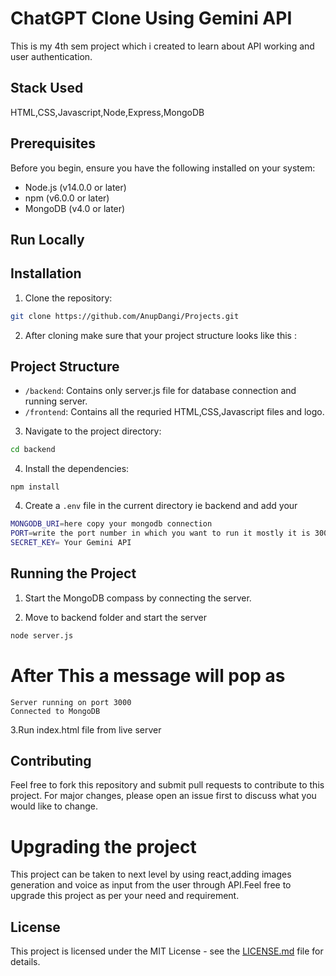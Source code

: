 # ChatGPT Clone Using Gemini API

This is my 4th sem project which i created to learn about API working and user authentication.

## Stack Used 
HTML,CSS,Javascript,Node,Express,MongoDB

## Prerequisites

Before you begin, ensure you have the following installed on your system:

- Node.js (v14.0.0 or later)
- npm (v6.0.0 or later)
- MongoDB (v4.0 or later)


## Run Locally


## Installation

1. Clone the repository:

```bash
git clone https://github.com/AnupDangi/Projects.git
```
2. After cloning make sure that your project structure looks like this :
## Project Structure

- `/backend`: Contains only server.js file for database connection and running server.
- `/frontend`: Contains all the requried HTML,CSS,Javascript files and logo.

3. Navigate to the project directory:
```bash
cd backend
```

4. Install the dependencies:
```
npm install 
```

4. Create a `.env` file in the current directory ie backend and add your 
```bash
MONGODB_URI=here copy your mongodb connection 
PORT=write the port number in which you want to run it mostly it is 3000
SECRET_KEY= Your Gemini API
```

## Running the Project

1. Start the MongoDB compass by connecting the server.

2. Move to backend folder and start the server

```bash
node server.js
```
# After This  a message will pop as 
```
Server running on port 3000
Connected to MongoDB
```
3.Run index.html file from live server

## Contributing

Feel free to fork this repository and submit pull requests to contribute to this project. For major changes, please open an issue first to discuss what you would like to change.

# Upgrading the project
This project can be taken to next level by using react,adding images generation and voice as input from the user through API.Feel free to upgrade this project as per your need and requirement.

## License
This project is licensed under the MIT License - see the [LICENSE.md](LICENSE.md) file for details.


